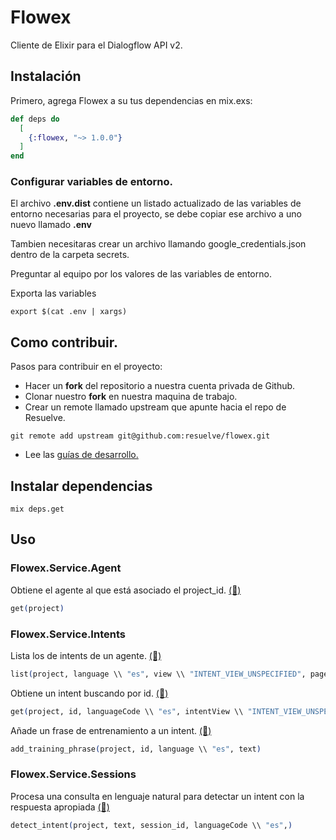 # Flowex

Cliente de Elixir para el Dialogflow API v2.

## Instalación

Primero, agrega Flowex a su tus dependencias en mix.exs:

```elixir
def deps do
  [
    {:flowex, "~> 1.0.0"}
  ]
end
```

### Configurar variables de entorno.

El archivo __.env.dist__ contiene un listado actualizado de las variables de entorno necesarias para el proyecto, se debe copiar ese archivo a uno nuevo llamado __.env__

Tambien necesitaras crear un archivo llamando google_credentials.json dentro de la carpeta secrets.

Preguntar al equipo por los valores de las variables de entorno.

Exporta las variables

```shell
export $(cat .env | xargs)
```

## Como contribuir.

Pasos para contribuir en el proyecto:

- Hacer un __fork__ del repositorio a nuestra cuenta privada de Github.
- Clonar nuestro __fork__ en nuestra maquina de trabajo.
- Crear un remote llamado upstream que apunte hacia el repo de Resuelve.

```shell
git remote add upstream git@github.com:resuelve/flowex.git
```

- Lee las [guías de desarrollo.](https://github.com/resuelve/guias-desarrollo)

## Instalar dependencias

```shell
mix deps.get
```
## Uso

### Flowex.Service.Agent

Obtiene el agente al que está asociado el project_id. [(📘)](https://dialogflow.com/docs/reference/api-v2/rest/v2/projects/getAgent)

```elixir
get(project)
```

### Flowex.Service.Intents

Lista los de intents de un agente. [(📘)](https://dialogflow.com/docs/reference/api-v2/rest/v2/projects.agent.intents/list)

```elixir
list(project, language \\ "es", view \\ "INTENT_VIEW_UNSPECIFIED", pageSize \\ 100, token \\ nil)
```

Obtiene un intent buscando por id. [(📘)](https://dialogflow.com/docs/reference/api-v2/rest/v2/projects.agent.intents/get)

```elixir
get(project, id, languageCode \\ "es", intentView \\ "INTENT_VIEW_UNSPECIFIED")
```

Añade un frase de entrenamiento a un intent. [(📘)](https://dialogflow.com/docs/reference/api-v2/rest/v2/projects.agent.intents/patch)

```elixir
add_training_phrase(project, id, language \\ "es", text)
```

### Flowex.Service.Sessions

Procesa una consulta en lenguaje natural para detectar un intent con la respuesta apropiada [(📘)](https://dialogflow.com/docs/reference/api-v2/rest/v2/projects.agent.sessions/detectIntent)

```elixir
detect_intent(project, text, session_id, languageCode \\ "es",)
```
